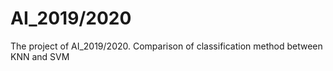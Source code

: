 # AI_2019/2020
The project of AI_2019/2020. Comparison of classification method between KNN and SVM
